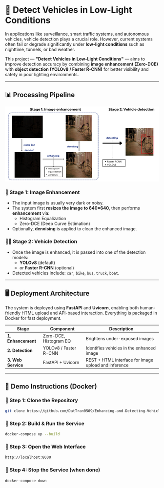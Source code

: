 # 🚗 Detect Vehicles in Low-Light Conditions

In applications like surveillance, smart traffic systems, and autonomous vehicles, vehicle detection plays a crucial role. However, current systems often fail or degrade significantly under **low-light conditions** such as nighttime, tunnels, or bad weather.

This project — **"Detect Vehicles in Low-Light Conditions"** — aims to improve detection accuracy by combining **image enhancement (Zero-DCE)** with **object detection (YOLOv8 / Faster R-CNN)** for better visibility and safety in poor lighting environments.

---

## 📊 Processing Pipeline

<div align="center">
  <img src="./images/pipeline.png" alt="Pipeline Overview" width="600"/>
</div>

### 🧠 Stage 1: Image Enhancement
- The input image is usually very dark or noisy.
- The system first **resizes the image to 640×640**, then performs **enhancement** via:
  - Histogram Equalization
  - Zero-DCE (Deep Curve Estimation)
- Optionally, **denoising** is applied to clean the enhanced image.

### 🕵️‍♂️ Stage 2: Vehicle Detection
- Once the image is enhanced, it is passed into one of the detection models:
  - **YOLOv8** (default)
  - or **Faster R-CNN** (optional)
- Detected vehicles include: `car`, `bike`, `bus`, `truck`, `boat`.

---

## 🖥️ Deployment Architecture

The system is deployed using **FastAPI** and **Uvicorn**, enabling both human-friendly HTML upload and API-based interaction. Everything is packaged in Docker for fast deployment.

| Stage                | Component                   | Description                                           |
|----------------------|-----------------------------|-------------------------------------------------------|
| **1. Enhancement**   | Zero-DCE, Histogram EQ      | Brightens under-exposed images                        |
| **2. Detection**     | YOLOv8 / Faster R-CNN       | Identifies vehicles in the enhanced image             |
| **3. Web Service**   | FastAPI + Uvicorn           | REST + HTML interface for image upload and inference  |

---

## 🚀 Demo Instructions (Docker)

### 🔹 Step 1: Clone the Repository

```bash
git clone https://github.com/DatTran0509/Enhancing-and-Detecting-Vehicles-in-Low-Light-Conditions
```
### 🔹 Step 2: Build & Run the Service
```bash
docker-compose up --build
```
### 🔹 Step 3: Open the Web Interface
```bash
http://localhost:8000
```
### 🔹 Step 4: Stop the Service (when done)
```bash
docker-compose down
```